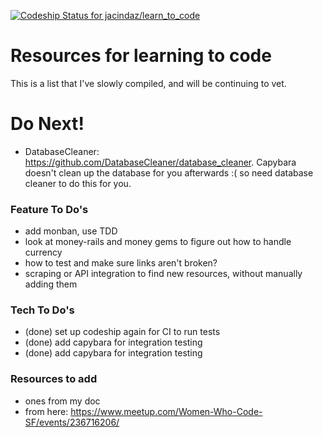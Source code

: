 [ ![Codeship Status for jacindaz/learn_to_code](https://app.codeship.com/projects/0a218900-d880-0134-06ff-228cb92263ec/status?branch=master)](https://app.codeship.com/projects/203214)

# Resources for learning to code
This is a list that I've slowly compiled, and will be continuing to vet.

# Do Next!
 * DatabaseCleaner: https://github.com/DatabaseCleaner/database_cleaner. Capybara doesn't clean up the database for you afterwards :( so need database cleaner to do this for you.

### Feature To Do's
 * add monban, use TDD
 * look at money-rails and money gems to figure out how to handle currency
 * how to test and make sure links aren't broken?
 * scraping or API integration to find new resources, without manually adding them

### Tech To Do's
 * (done) set up codeship again for CI to run tests
 * (done) add capybara for integration testing
 * (done) add capybara for integration testing

### Resources to add
 * ones from my doc
 * from here: https://www.meetup.com/Women-Who-Code-SF/events/236716206/
